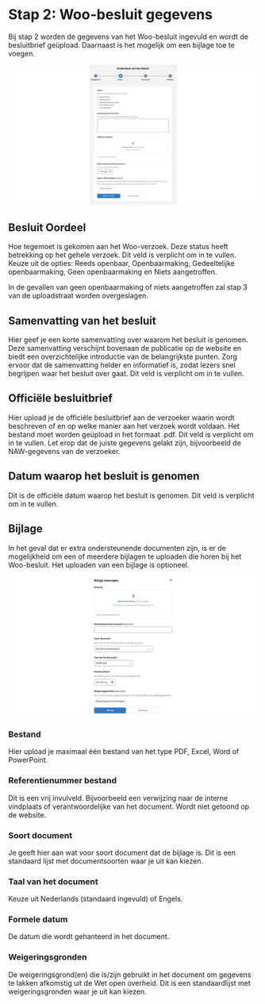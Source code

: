 # Stap  2: Woo-besluit gegevens

Bij stap 2 worden de gegevens van het Woo-besluit ingevuld en wordt de besluitbrief geüpload. Daarnaast is het mogelijk om een bijlage toe te voegen.

![Deze figuur laat de tweede stap van de uploadstraat zien waar de gegevens van het Woo-besluit zelf worden geregistreerd.](img/besluit_2.png)

## Besluit Oordeel

Hoe tegemoet is gekomen aan het Woo-verzoek. Deze status heeft betrekking op het gehele verzoek. Dit veld is verplicht om in te vullen. Keuze uit de opties:
Reeds openbaar, Openbaarmaking, Gedeeltelijke openbaarmaking, Geen openbaarmaking en Niets aangetroffen.

In de gevallen van geen openbaarmaking of niets aangetroffen zal stap 3 van de uploadstraat worden overgeslagen.

## Samenvatting van het besluit

Hier geef je een korte samenvatting over waarom het besluit is genomen.
Deze samenvatting verschijnt bovenaan de publicatie op de website en biedt een overzichtelijke introductie van de belangrijkste punten.
Zorg ervoor dat de samenvatting helder en informatief is, zodat lezers snel begrijpen waar het besluit over gaat. Dit veld is verplicht om in te vullen.

## Officiële besluitbrief

Hier upload je de officiële besluitbrief aan de verzoeker waarin wordt beschreven of en op welke manier aan het verzoek wordt
voldaan. Het bestand moet worden geüpload in het formaat .pdf. Dit veld is verplicht om in te vullen. Let erop dat de juiste gegevens
gelakt zijn, bijvoorbeeld de NAW-gegevens van de verzoeker.

## Datum waarop het besluit is genomen

Dit is de officiële datum waarop het besluit is genomen. Dit veld is verplicht om in te vullen.

## Bijlage

In het geval dat er extra ondersteunende documenten zijn, is er de mogelijkheid om een of meerdere bijlagen te uploaden die
horen bij het Woo-besluit. Het uploaden van een bijlage is optioneel.

![De figuur laat de uploadwizard voor de bijlage zien](img/besluit_3.png)

### Bestand

Hier upload je maximaal één bestand van het type PDF, Excel, Word of PowerPoint.

### Referentienummer bestand

Dit is een vrij invulveld. Bijvoorbeeld een verwijzing naar de interne vindplaats of verantwoordelijke van het document. Wordt niet getoond op de website.

### Soort document

Je geeft hier aan wat voor soort document dat de bijlage is. Dit is een standaard lijst met documentsoorten waar je uit kan kiezen.

### Taal van het document

Keuze uit Nederlands (standaard ingevuld) of Engels.

### Formele datum

De datum die wordt gehanteerd in het document.

### Weigeringsgronden

De weigeringsgrond(en) die is/zijn gebruikt in het document om gegevens te lakken afkomstig uit de Wet open overheid.
Dit is een standaardlijst met weigeringsgronden waar je uit kan kiezen.
